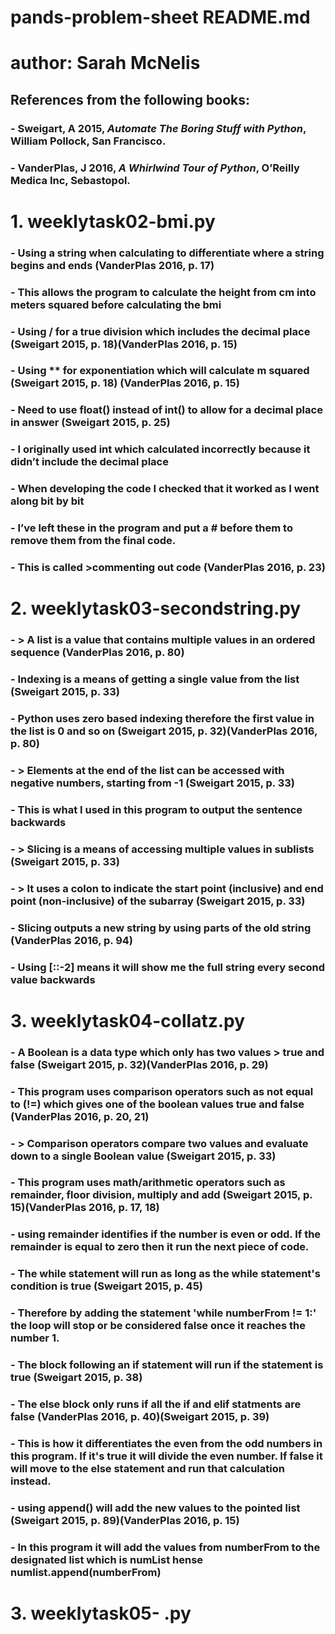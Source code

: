 # pands-problem-sheet README.md
# author: Sarah McNelis

## **References from the following books:**
### - Sweigart, A 2015, *Automate The Boring Stuff with Python*, William Pollock, San Francisco.
### - VanderPlas, J 2016, *A Whirlwind Tour of Python*, O’Reilly Medica Inc, Sebastopol.

# **1. weeklytask02-bmi.py**
### - Using a string when calculating to differentiate where a string begins and ends (VanderPlas 2016, p. 17)
### - This allows the program to calculate the height from cm into meters squared before calculating the bmi
### - Using / for a true division which includes the decimal place (Sweigart 2015, p. 18)(VanderPlas 2016, p. 15)
### - Using ** for exponentiation which will calculate m squared (Sweigart 2015, p. 18) (VanderPlas 2016, p. 15)
### - Need to use float() instead of int() to allow for a decimal place in answer (Sweigart 2015, p. 25)
### - I originally used int which calculated incorrectly because it didn’t include the decimal place
### - When developing the code I checked that it worked as I went along bit by bit
### - I’ve left these in the program and put a # before them to remove them from the final code. 
### - This is called >commenting out code (VanderPlas 2016, p. 23) 

# **2. weeklytask03-secondstring.py**
### - > A list is a value that contains multiple values in an ordered sequence (VanderPlas 2016, p. 80)
### - Indexing is a means of getting a single value from the list (Sweigart 2015, p. 33)
### - Python uses zero based indexing therefore the first value in the list is 0 and so on (Sweigart 2015, p. 32)(VanderPlas 2016, p. 80)
### - > Elements at the end of the list can be accessed with negative numbers, starting from -1 (Sweigart 2015, p. 33) 
### - This is what I used in this program to output the sentence backwards
### - > Slicing is a means of accessing multiple values in sublists (Sweigart 2015, p. 33) 
### - > It uses a colon to indicate the start point (inclusive) and end point (non-inclusive) of the subarray (Sweigart 2015, p. 33)
### - Slicing outputs a new string by using parts of the old string (VanderPlas 2016, p. 94)
### - Using [::-2] means it will show me the full string every second value backwards 

# **3. weeklytask04-collatz.py**
### - A Boolean is a data type which only has two values > true and false (Sweigart 2015, p. 32)(VanderPlas 2016, p. 29)
### - This program uses comparison operators such as not equal to (!=) which gives one of the boolean values true and false (VanderPlas 2016, p. 20, 21)
### - > Comparison operators compare two values and evaluate down to a single Boolean value (Sweigart 2015, p. 33)
### - This program uses math/arithmetic operators such as remainder, floor division, multiply and add (Sweigart 2015, p. 15)(VanderPlas 2016, p. 17, 18)
### - using remainder identifies if the number is even or odd. If the remainder is equal to zero then it run the next piece of code.
### - The while statement will run as long as the while statement's condition is true (Sweigart 2015, p. 45)
### - Therefore by adding the statement 'while numberFrom != 1:' the loop will stop or be considered false once it reaches the number 1.
### - The block following an if statement will run if the statement is true (Sweigart 2015, p. 38)
### - The else block only runs if all the if and elif statments are false (VanderPlas 2016, p. 40)(Sweigart 2015, p. 39)
### - This is how it differentiates the even from the odd numbers in this program. If it's true it will divide the even number. If false it will move to the else statement and run that calculation instead. 
### - using append() will add the new values to the pointed list (Sweigart 2015, p. 89)(VanderPlas 2016, p. 15)
### - In this program it will add the values from numberFrom to the designated list which is numList hense numlist.append(numberFrom)

# **3. weeklytask05-     .py**